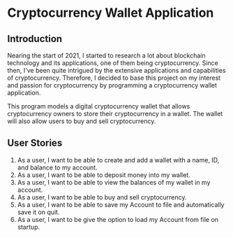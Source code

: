 # Cryptocurrency Wallet Application

## Introduction

Nearing the start of 2021, I started to research a lot about blockchain technology and its applications, one of them being cryptocurrency. Since then, I've been quite intrigued by the extensive applications and capabilities of cryptocurrency. Therefore, I decided to base this project on my interest and passion for cryptocurrency by programming a cryptocurrency wallet application.

This program models a digital cryptocurrency wallet that allows cryptocurrency owners to store their cryptocurrency in a wallet. The wallet will also allow users to buy and sell cryptocurrency.

## User Stories
1. As a user, I want to be able to create and add a wallet with a name, ID, and balance to my account.
2. As a user, I want to be able to deposit money into my wallet.
3. As a user, I want to be able to view the balances of my wallet in my account.
4. As a user, I want to be able to buy and sell cryptocurrency.
5. As a user, I want to be able to save my Account to file and automatically save it on quit.
6. As a user, I want to be give the option to load my Account from file on startup.
